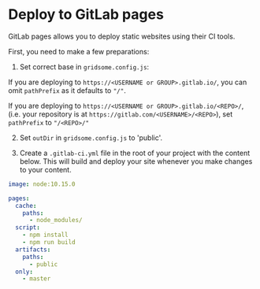 # Deploy to GitLab pages

GitLab pages allows you to deploy static websites using their CI tools.

First, you need to make a few preparations:

1. Set correct base in `gridsome.config.js`:

If you are deploying to `https://<USERNAME or GROUP>.gitlab.io/`, you can omit `pathPrefix` as it defaults to `"/"`.

If you are deploying to `https://<USERNAME or GROUP>.gitlab.io/<REPO>/`, (i.e. your repository is at `https://gitlab.com/<USERNAME>/<REPO>`), set `pathPrefix` to `"/<REPO>/"`

2. Set `outDir` in `gridsome.config.js` to 'public'.

3. Create a `.gitlab-ci.yml` file in the root of your project with the content below. This will build and deploy your site whenever you make changes to your content.

```yaml
image: node:10.15.0

pages:
  cache:
    paths:
      - node_modules/
  script:
    - npm install
    - npm run build
  artifacts:
    paths:
      - public
  only:
    - master
```